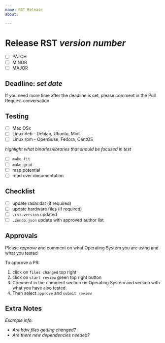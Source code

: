 ```yaml
---
name: RST Release
about: 

---
```


# Release RST *version number*

- [ ] PATCH
- [ ] MINOR
- [ ] MAJOR

## Deadline: *set date*
If you need more time after the deadline is set, please comment in the Pull Request conversation.

## Testing

- [ ] Mac OSx
- [ ] Linux deb - Debian, Ubuntu, Mint 
- [ ] Linux rpm - OpenSuse, Fedora, CentOS

*highlight  what binaries/libraries that should be focused in test*

- [ ] `make_fit`
- [ ] `make_grid`
- [ ] map potential
- [ ] read over documentation 

## Checklist

- [ ] update radar.dat (if required)
- [ ] update hardware files (if required)
- [ ] `.rst.version` updated
- [ ] `.zendo.json` update with approved author list

## Approvals
Please *approve* and comment on what Operating System you are using and 
what you tested

To approve a PR:

1. click on `files changed` top right
2. click on `start review` green top right  button
3. Comment in the comment section on Operating System and version 
with what you have also tested. 
4. Then select `approve` and `submit review`

## Extra Notes 

*Example info:* 
- *Are hdw files getting changed?*
- *Are there new dependencies needed?*

